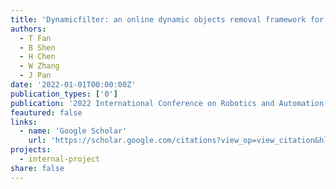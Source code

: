 ```yaml
---
title: 'Dynamicfilter: an online dynamic objects removal framework for highly dynamic environments'
authors:
  - T Fan
  - B Shen
  - H Chen
  - W Zhang
  - J Pan
date: '2022-01-01T00:00:00Z'
publication_types: ['0']
publication: '2022 International Conference on Robotics and Automation (ICRA), 7988-7994, 2022'
feautured: false
links:
  - name: 'Google Scholar'
    url: 'https://scholar.google.com/citations?view_op=view_citation&hl=en&user=sFTLO0EAAAAJ&citation_for_view=sFTLO0EAAAAJ:HE397vMXCloC'
projects:
  - internal-project
share: false
---
```

